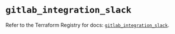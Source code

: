 # `gitlab_integration_slack`

Refer to the Terraform Registry for docs: [`gitlab_integration_slack`](https://registry.terraform.io/providers/gitlabhq/gitlab/18.5.0/docs/resources/integration_slack).

